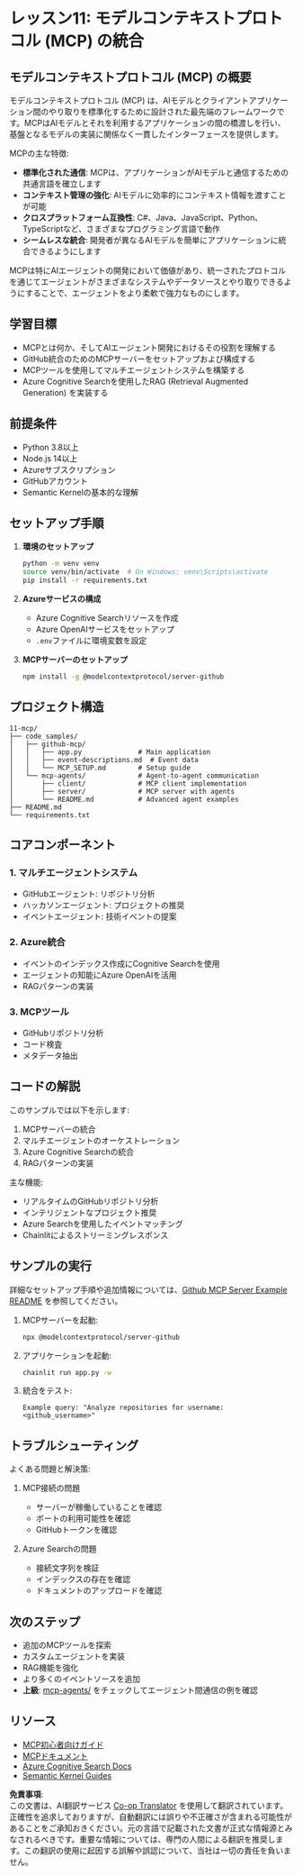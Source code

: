 <!--
CO_OP_TRANSLATOR_METADATA:
{
  "original_hash": "e255edb8423b34b4bba20263ef38f208",
  "translation_date": "2025-08-21T12:30:21+00:00",
  "source_file": "11-mcp/README.md",
  "language_code": "ja"
}
-->
# レッスン11: モデルコンテキストプロトコル (MCP) の統合

## モデルコンテキストプロトコル (MCP) の概要

モデルコンテキストプロトコル (MCP) は、AIモデルとクライアントアプリケーション間のやり取りを標準化するために設計された最先端のフレームワークです。MCPはAIモデルとそれを利用するアプリケーションの間の橋渡しを行い、基盤となるモデルの実装に関係なく一貫したインターフェースを提供します。

MCPの主な特徴:

- **標準化された通信**: MCPは、アプリケーションがAIモデルと通信するための共通言語を確立します
- **コンテキスト管理の強化**: AIモデルに効率的にコンテキスト情報を渡すことが可能
- **クロスプラットフォーム互換性**: C#、Java、JavaScript、Python、TypeScriptなど、さまざまなプログラミング言語で動作
- **シームレスな統合**: 開発者が異なるAIモデルを簡単にアプリケーションに統合できるようにします

MCPは特にAIエージェントの開発において価値があり、統一されたプロトコルを通じてエージェントがさまざまなシステムやデータソースとやり取りできるようにすることで、エージェントをより柔軟で強力なものにします。

## 学習目標
- MCPとは何か、そしてAIエージェント開発におけるその役割を理解する
- GitHub統合のためのMCPサーバーをセットアップおよび構成する
- MCPツールを使用してマルチエージェントシステムを構築する
- Azure Cognitive Searchを使用したRAG (Retrieval Augmented Generation) を実装する

## 前提条件
- Python 3.8以上
- Node.js 14以上
- Azureサブスクリプション
- GitHubアカウント
- Semantic Kernelの基本的な理解

## セットアップ手順

1. **環境のセットアップ**
   ```bash
   python -m venv venv
   source venv/bin/activate  # On Windows: venv\Scripts\activate
   pip install -r requirements.txt
   ```

2. **Azureサービスの構成**
   - Azure Cognitive Searchリソースを作成
   - Azure OpenAIサービスをセットアップ
   - `.env`ファイルに環境変数を設定

3. **MCPサーバーのセットアップ**
   ```bash
   npm install -g @modelcontextprotocol/server-github
   ```

## プロジェクト構造

```
11-mcp/
├── code_samples/
│   ├── github-mcp/
│   │   ├── app.py              # Main application
│   │   ├── event-descriptions.md  # Event data
│   │   └── MCP_SETUP.md        # Setup guide
│   └── mcp-agents/             # Agent-to-agent communication
│       ├── client/             # MCP client implementation
│       ├── server/             # MCP server with agents
│       └── README.md           # Advanced agent examples
├── README.md
└── requirements.txt
```

## コアコンポーネント

### 1. マルチエージェントシステム
- GitHubエージェント: リポジトリ分析
- ハッカソンエージェント: プロジェクトの推奨
- イベントエージェント: 技術イベントの提案

### 2. Azure統合
- イベントのインデックス作成にCognitive Searchを使用
- エージェントの知能にAzure OpenAIを活用
- RAGパターンの実装

### 3. MCPツール
- GitHubリポジトリ分析
- コード検査
- メタデータ抽出

## コードの解説

このサンプルでは以下を示します:
1. MCPサーバーの統合
2. マルチエージェントのオーケストレーション
3. Azure Cognitive Searchの統合
4. RAGパターンの実装

主な機能:
- リアルタイムのGitHubリポジトリ分析
- インテリジェントなプロジェクト推奨
- Azure Searchを使用したイベントマッチング
- Chainlitによるストリーミングレスポンス

## サンプルの実行

詳細なセットアップ手順や追加情報については、[Github MCP Server Example README](./code_samples/github-mcp/README.md) を参照してください。

1. MCPサーバーを起動:
   ```bash
   npx @modelcontextprotocol/server-github
   ```

2. アプリケーションを起動:
   ```bash
   chainlit run app.py -w
   ```

3. 統合をテスト:
   ```
   Example query: "Analyze repositories for username: <github_username>"
   ```

## トラブルシューティング

よくある問題と解決策:
1. MCP接続の問題
   - サーバーが稼働していることを確認
   - ポートの利用可能性を確認
   - GitHubトークンを確認

2. Azure Searchの問題
   - 接続文字列を検証
   - インデックスの存在を確認
   - ドキュメントのアップロードを確認

## 次のステップ
- 追加のMCPツールを探索
- カスタムエージェントを実装
- RAG機能を強化
- より多くのイベントソースを追加
- **上級**: [mcp-agents/](../../../11-mcp/code_samples/mcp-agents) をチェックしてエージェント間通信の例を確認

## リソース
- [MCP初心者向けガイド](https://aka.ms/mcp-for-beginners)  
- [MCPドキュメント](https://github.com/microsoft/semantic-kernel/tree/main/python/semantic-kernel/semantic_kernel/connectors/mcp)
- [Azure Cognitive Search Docs](https://learn.microsoft.com/azure/search/)
- [Semantic Kernel Guides](https://learn.microsoft.com/semantic-kernel/)

**免責事項**:  
この文書は、AI翻訳サービス [Co-op Translator](https://github.com/Azure/co-op-translator) を使用して翻訳されています。正確性を追求しておりますが、自動翻訳には誤りや不正確さが含まれる可能性があることをご承知おきください。元の言語で記載された文書が正式な情報源とみなされるべきです。重要な情報については、専門の人間による翻訳を推奨します。この翻訳の使用に起因する誤解や誤認について、当社は一切の責任を負いません。